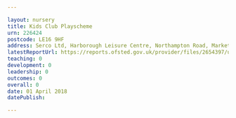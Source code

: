 ```yaml
---

layout: nursery
title: Kids Club Playscheme
urn: 226424
postcode: LE16 9HF
address: Serco Ltd, Harborough Leisure Centre, Northampton Road, Market Harborough, Leicestershire, LE16 9HF
latestReportUrl: https://reports.ofsted.gov.uk/provider/files/2654397/urn/226424.pdf
teaching: 0
development: 0
leadership: 0
outcomes: 0
overall: 0
date: 01 April 2018 
datePublish: 

---
```


